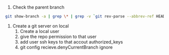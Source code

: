 1. Check the parent branch

```sh
git show-branch -a | grep \* | grep -v `git rev-parse --abbrev-ref HEAD` | head -n1 | sed 's/.*\[\(.*\)\].*/\1/'
```

1. Create a git server on local
    1. Create a local user
    2. give the repo permission to that user
    3. add user ssh keys to that accout authorized_keys
    4. git config recieve.denyCurrentBranch ignore
